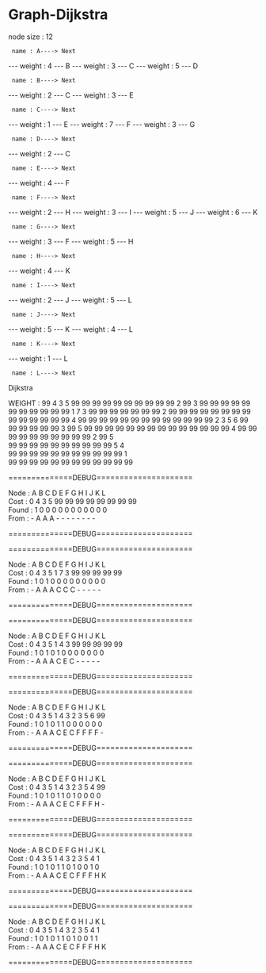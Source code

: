 # Graph-Dijkstra


node size : 12

     name : A----> Next
--- weight : 4  ---  B 
--- weight : 3  ---  C 
--- weight : 5  ---  D 

     name : B----> Next
--- weight : 2  ---  C 
--- weight : 3  ---  E 

     name : C----> Next
--- weight : 1  ---  E 
--- weight : 7  ---  F 
--- weight : 3  ---  G 

     name : D----> Next
--- weight : 2  ---  C 

     name : E----> Next
--- weight : 4  ---  F 

     name : F----> Next
--- weight : 2  ---  H 
--- weight : 3  ---  I 
--- weight : 5  ---  J 
--- weight : 6  ---  K 

     name : G----> Next
--- weight : 3  ---  F 
--- weight : 5  ---  H 

     name : H----> Next
--- weight : 4  ---  K 

     name : I----> Next
--- weight : 2  ---  J 
--- weight : 5  ---  L 

     name : J----> Next
--- weight : 5  ---  K 
--- weight : 4  ---  L 

     name : K----> Next
--- weight : 1  ---  L 

     name : L----> Next



Dijkstra

WEIGHT : 
99 4  3  5  99 99 99 99 99 99 99 99 
99 99 2  99 3  99 99 99 99 99 99 99 
99 99 99 99 1  7  3  99 99 99 99 99 
99 99 2  99 99 99 99 99 99 99 99 99 
99 99 99 99 99 4  99 99 99 99 99 99 
99 99 99 99 99 99 99 2  3  5  6  99 
99 99 99 99 99 3  99 5  99 99 99 99 
99 99 99 99 99 99 99 99 99 99 4  99 
99 99 99 99 99 99 99 99 99 2  99 5  
99 99 99 99 99 99 99 99 99 99 5  4  
99 99 99 99 99 99 99 99 99 99 99 1  
99 99 99 99 99 99 99 99 99 99 99 99 


==============DEBUG=====================

Node  : A    B    C    D    E    F    G    H    I    J    K    L    
Cost  : 0    4    3    5    99   99   99   99   99   99   99   99   
Found : 1    0    0    0    0    0    0    0    0    0    0    0    
From  : -    A    A    A    -    -    -    -    -    -    -    -    

==============DEBUG=====================



==============DEBUG=====================

Node  : A    B    C    D    E    F    G    H    I    J    K    L    
Cost  : 0    4    3    5    1    7    3    99   99   99   99   99   
Found : 1    0    1    0    0    0    0    0    0    0    0    0    
From  : -    A    A    A    C    C    C    -    -    -    -    -    

==============DEBUG=====================



==============DEBUG=====================

Node  : A    B    C    D    E    F    G    H    I    J    K    L    
Cost  : 0    4    3    5    1    4    3    99   99   99   99   99   
Found : 1    0    1    0    1    0    0    0    0    0    0    0    
From  : -    A    A    A    C    E    C    -    -    -    -    -    

==============DEBUG=====================



==============DEBUG=====================

Node  : A    B    C    D    E    F    G    H    I    J    K    L    
Cost  : 0    4    3    5    1    4    3    2    3    5    6    99   
Found : 1    0    1    0    1    1    0    0    0    0    0    0    
From  : -    A    A    A    C    E    C    F    F    F    F    -    

==============DEBUG=====================



==============DEBUG=====================

Node  : A    B    C    D    E    F    G    H    I    J    K    L    
Cost  : 0    4    3    5    1    4    3    2    3    5    4    99   
Found : 1    0    1    0    1    1    0    1    0    0    0    0    
From  : -    A    A    A    C    E    C    F    F    F    H    -    

==============DEBUG=====================



==============DEBUG=====================

Node  : A    B    C    D    E    F    G    H    I    J    K    L    
Cost  : 0    4    3    5    1    4    3    2    3    5    4    1    
Found : 1    0    1    0    1    1    0    1    0    0    1    0    
From  : -    A    A    A    C    E    C    F    F    F    H    K    

==============DEBUG=====================



==============DEBUG=====================

Node  : A    B    C    D    E    F    G    H    I    J    K    L    
Cost  : 0    4    3    5    1    4    3    2    3    5    4    1    
Found : 1    0    1    0    1    1    0    1    0    0    1    1    
From  : -    A    A    A    C    E    C    F    F    F    H    K    

==============DEBUG=====================


